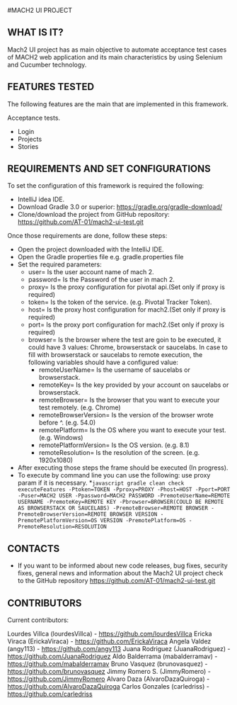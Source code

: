 #MACH2 UI PROJECT

WHAT IS IT?
------------

Mach2 UI project has as main objective to automate acceptance test cases of MACH2 web application
and its main characteristics by using Selenium and Cucumber technology.

FEATURES TESTED
---------------

The following features are the main that are implemented in this framework.

   Acceptance tests.

   - Login
   - Projects
   - Stories

REQUIREMENTS AND SET CONFIGURATIONS
-----------------------------------

To set the configuration of this framework is required the following:

   - IntelliJ idea IDE.
   - Download Gradle 3.0 or superior: https://gradle.org/gradle-download/
   - Clone/download the project from GitHub repository: https://github.com/AT-01/mach2-ui-test.git

 Once those requirements are done, follow these steps:

   - Open the project downloaded with the IntelliJ IDE.
   - Open the Gradle properties file e.g. gradle.properties file
   - Set the required parameters:
       * user= Is the user account name of mach 2.
       * password= Is the Password of the user in mach 2.
       * proxy= Is the proxy configuration for pivotal api.(Set only if proxy is required)
       * token= Is the token of the service. (e.g. Pivotal Tracker Token).
       * host= Is the proxy host configuration for mach2.(Set only if proxy is required)
       * port= Is the proxy port configuration for mach2.(Set only if proxy is required)
       * browser= Is the browser where the test are goin to be executed, it could have 3 values: Chrome, browserstack or saucelabs.
          In case to fill with browserstack or saucelabs to remote execution, the following variables should have a configured value:
          - remoteUserName= Is the username of saucelabs or browserstack.
          - remoteKey= Is the key provided by your account on saucelabs or browserstack.
          - remoteBrowser= Is the browser that you want to execute your test remotely. (e.g. Chrome)
          - remoteBrowserVersion= Is the version of the browser wrote before ^. (e.g. 54.0)
          - remotePlatform= Is the OS where you want to execute your test. (e.g. Windows)
          - remotePlatformVersion= Is the OS version. (e.g. 8.1)
          - remoteResolution= Is the resolution of the screen. (e.g. 1920x1080)
   - After executing those steps the frame should be executed (In progress).
   - To execute by command line you can use the following: use proxy param if it is necessary.
        *```javascript
            gradle clean check executeFeatures -Ptoken=TOKEN
            -Pproxy=PROXY -Phost=HOST -Pport=PORT -Puser=MACH2 USER -Ppassword=MACH2 PASSWORD
            -PremoteUserName=REMOTE USERNAME -PremoteKey=REMOTE KEY -Pbrowser=BROWSER(COULD BE REMOTE AS BROWSERSTACK OR SAUCELABS)
            -PremoteBrowser=REMOTE BROWSER -PremoteBrowserVersion=REMOTE BROWSER VERSION
            -PremotePlatformVersion=OS VERSION -PremotePlatform=OS -PremoteResolution=RESOLUTION
          ```

CONTACTS
--------

   - If you want to be informed about new code releases, bug fixes,
     security fixes, general news and information about the Mach2 UI project
     check to the GitHub repository
     https://github.com/AT-01/mach2-ui-test.git

CONTRIBUTORS
------------

Current contributors:

   Lourdes Villca (lourdesVillca) - https://github.com/lourdesVillca
   Ericka Viraca (ErickaViraca) - https://github.com/ErickaViraca
   Angela Valdez (angy113) - https://github.com/angy113
   Juana Rodriguez (JuanaRodriguez) - https://github.com/JuanaRodriguez
   Aldo Balderrama (mabalderramav) - https://github.com/mabalderramav
   Bruno Vasquez (brunovasquez) - https://github.com/brunovasquez
   Jimmy Romero S. (JimmyRomero) - https://github.com/JimmyRomero
   Alvaro Daza (AlvaroDazaQuiroga) - https://github.com/AlvaroDazaQuiroga
   Carlos Gonzales (carledriss) - https://github.com/carledriss